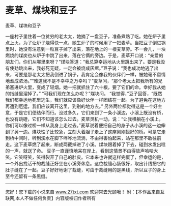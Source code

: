 # 麦草、煤块和豆子

麦草、煤块和豆子 

一座村子里住着一位贫穷的老太太，她摘了一盘豆子，准备煮熟了吃。她在炉子里点上火，为了让炉子烧得快一点，她生炉子的时候用了一把麦草。当把豆子倒进锅里时，她没有注意到一粒豆子掉了出来，落在地上的一根麦草旁。不一会儿，一块燃烧的煤炭也从炉子中跳了出来，落在它俩的旁边。于是，麦草开口说：“亲爱的朋友们，你们从哪里来呀？”煤块答道：“我总算幸运地从火里跳出来了。要是我没有使劲跳出来，我必死无疑，一定会被烧成灰烬。”豆子说：“我也成功地逃了出来，可要是那老太太把我倒进了锅子，我肯定会像我的伙伴们一样，被她毫不留情地煮成浓汤。”“难道我不是不幸中之万幸吗？”麦草问，“那个老太太把我所有的兄弟塞进炉火里，变成了轻烟。她一把就抓住了六十根，要了它们的命。幸好我从她的指缝里溜掉了。” 
“可我们现在怎么办呢？”煤块问。 
“我觉得，”豆子回答，“既然我们都幸运地死里逃生，我们就应该像好伙伴一样团结在一起。为了避免在这地方再遭到厄运，我们应该离开这里，到别的地方去。” 
另外两位都觉得这是一个好主意，于是它们便结伴而行。没过多久，它们来到了一条小溪边，小溪上既没有桥，也没有跳磴，它们不知道该怎么过去。麦草灵机一动，说：“让我横躺在小溪上，你们可以像过桥一样从我身上走过去。”麦草说着便把自己的身子从小溪的这一边伸到了另一边。煤块性子比较急，立刻大着胆子走上了这座刚刚搭好的桥。可是它走到桥中间时，听到溪水在脚下哗哗地流淌，不由得害怕起来，站在那里不敢往前走。这下麦草燃了起来，断成两截掉进了小溪。煤块跟着掉了下去，碰到水发出咝的一声，就送了命。 
豆子一直谨慎地呆在岸上，看到这情景不由得放声哈哈大笑。它笑呀笑，笑得裂开了自己的肚皮。它本来也许就这样完蛋了，但幸运的是，一个外出找活干的裁缝正好坐在小溪旁休息。这位裁缝心肠很好，取出针线把它的肚子缝在了一起。豆子好好地谢了裁缝，可由于裁缝用的是黑线，所以豆子的身上至今还留有一条黑缝。 

                  
--------------------
您好！您下载的小说来自 www.27txt.com 欢迎常去光顾哦！
附：【本作品来自互联网,本人不做任何负责】内容版权归作者所有